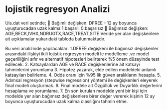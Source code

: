 # lojistik regresyon Analizi



Uis.dat veri setinde;
 Bağımlı değişken: DFREE - 12 ay boyunca uyuşturucadan uzak kalma 1:başarılı 0:başarısız
 Bağımsız değişken: AGE,BECK,IVHX,NDRUGTX,RACE,TREAT,SITE
Veride yer alan değişkenlere ait açıklamalar yukarıdaki tabloda bulunmaktadır.

Bu veri analizinde yapılacaklar:
1.DFREE değişkeni ile bağımsız değişkenler arasındaki ilişkiyi ikili lojistik regresyon modeli le
modelleme .ve model geçerliliğini sıfır ve alternatif hipotezleri belirterek %5
önem düzeyinde test edilecek.
2. Katsayılardan AGE ve RACE değişkenlerine ait katsayı tahminlerini yorumlama
3. Hipotez yazarak, elde edilen modeldeki anlamlı katsayıları belirleme.
4. Odds oranı için %95 lik güven aralıklarını hesapla.
5. Adımsal regresyon (stepwise regression) yöntemi ile değişkenleri eleyerek final modeli
oluşturmak.
6. Final modele ait Özgüllük ve Duyarlılık değerlerini hesaplama ve yorumlama.
7. En son kurulan modelde yeni bir kişi için modelde yer alan bağımsız değişkenlere birer
değer vererek kişinin 12 ay boyunca uyuşturucudan uzak kalma olasılığını tahmin etme.
